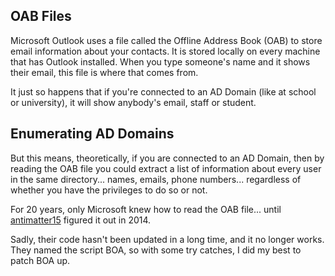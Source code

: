 ## OAB Files

Microsoft Outlook uses a file called the Offline Address Book (OAB) to store email information about your contacts. It is stored locally on every machine that has Outlook installed. When you type someone's name and it shows their email, this file is where that comes from. 

It just so happens that if you're connected to an AD Domain (like at school or university), it will show anybody's email, staff or student. 

## Enumerating AD Domains

But this means, theoretically, if you are connected to an AD Domain, then by reading the OAB file you could extract a list of information about every user in the same directory... names, emails, phone numbers... regardless of whether you have the privileges to do so or not. 

For 20 years, only Microsoft knew how to read the OAB file... until [antimatter15](https://github.com/antimatter15/boa) figured it out in 2014. 

Sadly, their code hasn't been updated in a long time, and it no longer works. They named the script BOA, so with some try catches, I did my best to patch BOA up. 